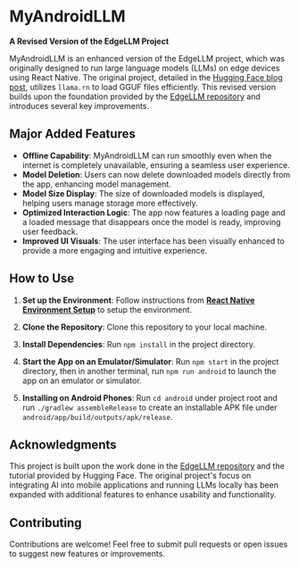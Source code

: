# MyAndroidLLM

**A Revised Version of the EdgeLLM Project**

MyAndroidLLM is an enhanced version of the EdgeLLM project, which was originally designed to run large language models (LLMs) on edge devices using React Native. The original project, detailed in the [Hugging Face blog post](https://huggingface.co/blog/llm-inference-on-edge), utilizes `llama.rn` to load GGUF files efficiently. This revised version builds upon the foundation provided by the [EdgeLLM repository](https://github.com/MekkCyber/EdgeLLM) and introduces several key improvements.

## Major Added Features

- **Offline Capability**: MyAndroidLLM can run smoothly even when the internet is completely unavailable, ensuring a seamless user experience.
- **Model Deletion**: Users can now delete downloaded models directly from the app, enhancing model management.
- **Model Size Display**: The size of downloaded models is displayed, helping users manage storage more effectively.
- **Optimized Interaction Logic**: The app now features a loading page and a loaded message that disappears once the model is ready, improving user feedback.
- **Improved UI Visuals**: The user interface has been visually enhanced to provide a more engaging and intuitive experience.

## How to Use

1. **Set up the Environment**: Follow instructions from [**React Native Environment Setup**](https://reactnative.dev/docs/set-up-your-environment) to setup the environment.

2. **Clone the Repository**: Clone this repository to your local machine.

3. **Install Dependencies**: Run `npm install` in the project directory.

4. **Start the App on an Emulator/Simulator**: Run `npm start` in the project directory, then in another terminal, run `npm run android` to launch the app on an emulator or simulator.

5. **Installing on Android Phones**: Run ```cd android``` under project root and run ```./gradlew assembleRelease``` to create an installable APK file under ```android/app/build/outputs/apk/release```.

## Acknowledgments

This project is built upon the work done in the [EdgeLLM repository](https://github.com/MekkCyber/EdgeLLM) and the tutorial provided by Hugging Face. The original project's focus on integrating AI into mobile applications and running LLMs locally has been expanded with additional features to enhance usability and functionality.

## Contributing

Contributions are welcome! Feel free to submit pull requests or open issues to suggest new features or improvements.